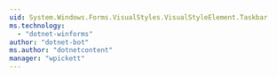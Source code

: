 ```yaml
---
uid: System.Windows.Forms.VisualStyles.VisualStyleElement.Taskbar
ms.technology: 
  - "dotnet-winforms"
author: "dotnet-bot"
ms.author: "dotnetcontent"
manager: "wpickett"
---
```

